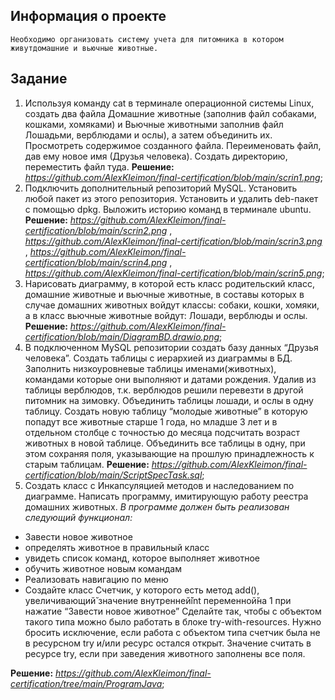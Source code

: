## Информация о проекте
    Необходимо организовать систему учета для питомника в котором живутдомашние и вьючные животные.
## Задание
1. Используя команду cat в терминале операционной системы Linux, создать
два файла Домашние животные (заполнив файл собаками, кошками,
хомяками) и Вьючные животными заполнив файл Лошадьми, верблюдами и
ослы), а затем объединить их. Просмотреть содержимое созданного файла.
Переименовать файл, дав ему новое имя (Друзья человека). Создать директорию, переместить файл туда. **Решение:** *https://github.com/AlexKleimon/final-certification/blob/main/scrin1.png*;
2. Подключить дополнительный репозиторий MySQL. Установить любой пакет
из этого репозитория. Установить и удалить deb-пакет с помощью dpkg. Выложить историю команд в терминале ubuntu. **Решение:** *https://github.com/AlexKleimon/final-certification/blob/main/scrin2.png* , *https://github.com/AlexKleimon/final-certification/blob/main/scrin3.png* , *https://github.com/AlexKleimon/final-certification/blob/main/scrin4.png* , *https://github.com/AlexKleimon/final-certification/blob/main/scrin5.png*;
3. Нарисовать диаграмму, в которой есть класс родительский класс, домашние
животные и вьючные животные, в составы которых в случае домашних
животных войдут классы: собаки, кошки, хомяки, а в класс вьючные животные
войдут: Лошади, верблюды и ослы. **Решение:** *https://github.com/AlexKleimon/final-certification/blob/main/DiagramBD.drawio.png*;
4. В подключенном MySQL репозитории создать базу данных “Друзья
человека”. Создать таблицы с иерархией из диаграммы в БД. Заполнить низкоуровневые таблицы именами(животных), командами
которые они выполняют и датами рождения. Удалив из таблицы верблюдов, т.к. верблюдов решили перевезти в другой
питомник на зимовку. Объединить таблицы лошади, и ослы в одну таблицу. Создать новую таблицу “молодые животные” в которую попадут все
животные старше 1 года, но младше 3 лет и в отдельном столбце с точностью
до месяца подсчитать возраст животных в новой таблице. Объединить все таблицы в одну, при этом сохраняя поля, указывающие на
прошлую принадлежность к старым таблицам. **Решение:** *https://github.com/AlexKleimon/final-certification/blob/main/ScriptSpecTask.sql*;
5. Создать класс с Инкапсуляцией методов и наследованием по диаграмме.
Написать программу, имитирующую работу реестра домашних животных.
*В программе должен быть реализован следующий функционал:*
* Завести новое животное
* определять животное в правильный класс
* увидеть список команд, которое выполняет животное
* обучить животное новым командам
* Реализовать навигацию по меню
* Создайте класс Счетчик, у которого есть метод add(), увеличивающий̆
значение внутренней̆int переменной̆на 1 при нажатие “Завести новое
животное” Сделайте так, чтобы с объектом такого типа можно было работать в
блоке try-with-resources. Нужно бросить исключение, если работа с объектом
типа счетчик была не в ресурсном try и/или ресурс остался открыт. Значение
считать в ресурсе try, если при заведения животного заполнены все поля.

**Решение:** *https://github.com/AlexKleimon/final-certification/tree/main/ProgramJava*;